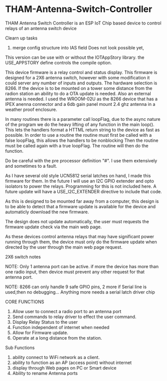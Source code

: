 # THAM-Antenna-Switch-Controller
THAM Antenna Switch Controller is an ESP IoT Chip based device to control relays of an antenna switch device

   Clearn up tasks
   
   1) merge config structure into IAS field
         Does not look possible yet,

   This version can be use with or without the IOTAppStory library.
        the USE_APPSTORY define controls the compile option.

   This device firmware is a relay control and status display.
   This firmware is designed for a 2X6 antenna switch, however
   with some modification it could server any number of inputs
   and outputs.  The hardware selection is 8266.  If the device
   is to be mounted on a tower some distance from the radion 
   station an ability to do a OTA update is needed.  Also an 
   external antenna is needed.  I used the WROOM-02U as the 
   8266 device that has a IPEX anenna connector and a 6db gain
   panel mount 2.4 ghz antenna in a weather proof enclosure.

   In many routines there is a parameter call loopFlag,  due to
   the async nature of the program we do the heavy lifting of any
   function in the main loop(). This lets the handlers
   format a HTTML return string to the device as fast as possible.
   In order to use a routine the routine must first be called
   with a false loopFlag, this allows the handlers to be nonblocking
   Then the routine must be called again with a true loopFlag.
   The routine will then do the function.
   
   Do be careful with the pre processor definition "#".  I use them
   extensively and sometimes to a fault.

   As I have several old style UCN5812 serial latches on hand, 
   I made this firmware for them.  In the future I will use an
   I2C GPIO extender and opto isolators to power the relays.
   Programming for this is not included here.  A future update
   will have a USE_I2C_EXTENDER directive to include that code.

   As this is designed to be mounted far away from a computer,
   this design is to be able to detect that a firmware update is 
   available for the device and automaticly download the new
   firmware.  

   The design does not update automatically,  the user must 
   requests the firmware update check via the main web page.

   As these devices control antenna relays that may have significant power
   running through them, the device must only do the firmware update when 
   directed by the user through the main web page request.

   2X6 switch notes
   
   NOTE:  Only 1 antenna port can be active.  if more the device has more 
          than one radio input, then device must prevent any other request
          for that antenna port.

   NOTE:  8266 can only handle 9 safe GPIO pins, 2 more if Serial line 
          is used,then no debugging...
          Anything more needs a serial latch driver chip

   CORE FUNCTIONS
   1) Allow user to connect a radio port to an antenna port
   2) Send commands to relay driver to effect the user command.
   3) Display Relay Status to the user
   4) Function independent of internet when needed
   6) Allow for Firmware update.
   7) Operate at a long distance from the station.

   Sub Functions
   1) ability connect to WiFi network as a client.
   2) ability to function as an AP (access point) without internet
   3) display through Web pages on PC or Smart device
   4) Ability to rename Antenna ports

   
